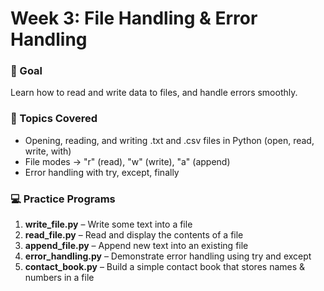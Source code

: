 # Week 3: File Handling & Error Handling

###  📝 Goal
Learn how to read and write data to files, and handle errors smoothly.

### 📌 Topics Covered
- Opening, reading, and writing .txt and .csv files in Python (open, read, write, with)
- File modes → "r" (read), "w" (write), "a" (append)
- Error handling with try, except, finally

### 💻 Practice Programs
1. **write_file.py** – Write some text into a file
2. **read_file.py** – Read and display the contents of a file
3. **append_file.py** – Append new text into an existing file
4. **error_handling.py** – Demonstrate error handling using try and except
5. **contact_book.py** – Build a simple contact book that stores names & numbers in a file
